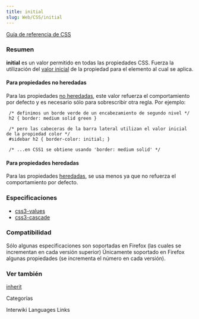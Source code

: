 ```yaml
---
title: initial
slug: Web/CSS/initial
---
```


[Guía de referencia de CSS](/es/Gu%c3%ada_de_referencia_de_CSS)

### Resumen

**initial** es un valor permitido en todas las propiedades CSS. Fuerza la utilización del [valor inicial](/es/CSS/Valor_inicial) de la propiedad para el elemento al cual se aplica.

#### Para propiedades no heredadas

Para las propiedades [no heredadas](/es/CSS/inheritance#propiedades_heredadas_y_no_heredadas), este valor refuerza el comportamiento por defecto y es necesario sólo para sobrescribir otra regla. Por ejemplo:

```
 /* definimos un borde verde de un encabezamiento de segundo nivel */
 h2 { border: medium solid green }

 /* pero las cabeceras de la barra lateral utilizan el valor inicial de la propiedad color */
 #sidebar h2 { border-color: initial; }

 /* ...en CSS1 se obtiene usando 'border: medium solid' */
```

#### Para propiedades heredadas

Para las propiedades [heredadas](/es/CSS/inheritance#propiedades_heredadas_y_no_heredadas), se usa menos ya que no refuerza el comportamiento por defecto.

### Especificaciones

- [css3-values](http://www.w3.org/TR/css3-values/#keywords)
- [css3-cascade](http://www.w3.org/TR/css3-cascade/#initial0)

### Compatibilidad

Sólo algunas especificaciones son soportadas en Firefox (las cuales se incrementan en cada versión superior) Únicamente soportado en Firefox algunas propiedades (se incrementa el número en cada versión).

### Ver también

[inherit](/es/CSS/inherit)

Categorías

Interwiki Languages Links
